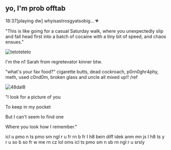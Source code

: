 ## yo, I'm prob offtab
18:37[playing dw] whyisastrosgyatsobig... 💔
 
 "This is like going for a casual Saturday walk, where you unexpectedly slip and fall head first into a batch of cocaine with a tiny bit of speed, and chaos ensues."

![tetoteteto](https://github.com/user-attachments/assets/24acbcff-4384-4ba0-a8f4-31d143ac581b)

I'm the n1 Sarah from regretevator kinner btw.

"what's your fav food?" cigarette butts, dead cockroach, p0rn0ghr4phy, meth, used c0nd0m, broken glass and uncle all mixed up!! /ref

![48dal8](https://github.com/user-attachments/assets/40ad4fb1-0632-437a-84db-76a66540234c)

"I look for a picture of you

To keep in my pocket

But I can't seem to find one

Where you look how I remember."

icl u pmo n ts pmo sm ngl r u fr rn b fr I h8 bein diff idek anm mn js I h8 ts y r u so b so fr w me rn cz lol oms icl ts pmo sm n sb rn ngl r u srsly
<!--
**trafficsignage-enjoyer1/trafficsignage-enjoyer1** is a ✨ _special_ ✨ repository because its `README.md` (this file) appears on your GitHub profile.

Here are some ideas to get you started:

- 🔭 I’m currently working on ...
- 🌱 I’m currently learning ...
- 👯 I’m looking to collaborate on ...
- 🤔 I’m looking for help with ...
- 💬 Ask me about ...
- 📫 How to reach me: ...
- 😄 Pronouns: ...
- ⚡ Fun fact: ...
-->
